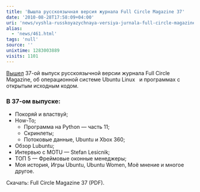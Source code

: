 ```yaml
---
title: 'Вышла русскоязычная версия журнала Full Circle Magazine 37'
date: '2010-08-28T17:58:09+04:00'
uri: 'news/vyshla-russkoyazychnaya-versiya-jurnala-full-circle-magazine-37'
alias: 
  - 'news/461.html'
tags: 'null'
source: ''
unixtime: 1283003889
visits: 1101
---
```

[Вышел](https://launchpad.net/fcm-ru/+milestone/releases) 37-ой выпуск русскоязычной версии журнала Full Circle Magazine, об операционной системе Ubuntu Linux   и программах с открытым исходным кодом.

### В 37-ом выпуске:

*   Покоряй и властвуй;
*   How-To;
    *   Программа на Python — часть 11;
    *   Скринлеты;
    *   Потоковые данные, Ubuntu и Xbox 360;
*   Обзор Lubuntu;
*   Интервью с MOTU — Stefan Lesicnik;
*   ТОП 5 — Фреймовые оконные менеджеры;
*   Моя история, Игры Ubuntu, Ubuntu Women, Моё мнение и многое другое.

Скачать: Full Circle Magazine 37 (PDF).
